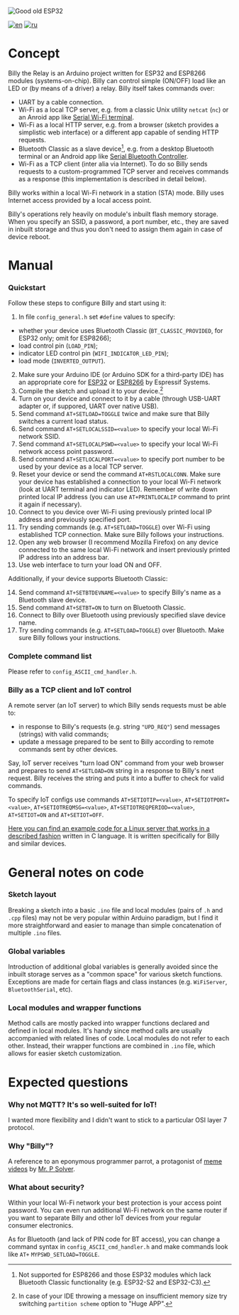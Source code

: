 ![Good old ESP32](https://i.imgur.com/U5nZ8fW.png)

[![en](https://img.shields.io/badge/lang-en-blue.svg)](https://github.com/ErlingSigurdson/Billy_the_Relay/blob/main/README.md)
[![ru](https://img.shields.io/badge/lang-ru-red.svg)](https://github.com/ErlingSigurdson/Billy_the_Relay/blob/main/README.ru.md)

# Concept
Billy the Relay is an Arduino project written for ESP32 and ESP8266 modules (systems-on-chip). Billy can control simple (ON/OFF) load like an LED or (by means of a driver) a relay.
Billy itself takes commands over:
- UART by a cable connection.
- Wi-Fi as a local TCP server, e.g. from a classic Unix utility `netcat` (`nc`) or an Anroid app like [Serial Wi-Fi terminal](https://serial-wifi-terminal.en.softonic.com/android).   
- Wi-Fi as a local HTTP server, e.g. from a browser (sketch provides a simplistic web interface) or a different app capable of sending HTTP requests.
- Bluetooth Classic as a slave device[^1], e.g. from a desktop Bluetooth terminal or an Android app like [Serial Bluetooth Controller](https://bluetooth-serial-controller.en.softonic.com/android).
- Wi-Fi as a TCP client (inter alia via Internet). To do so Billy sends requests to a custom-programmed TCP server and receives commands as a response (this implementation is described in detail below).

Billy works within a local Wi-Fi network in a station (STA) mode. Billy uses Internet access provided by a local access point.

Billy's operations rely heavily on module's inbuilt flash memory storage. When you specify an SSID, a password, a port number, etc., they are saved in inbuilt storage and thus you don't need to assign them again in case of device reboot.

# Manual
### Quickstart
Follow these steps to configure Billy and start using it:
1. In file `config_general.h` set `#define` values to specify:
- whether your device uses Bluetooth Classic (`BT_CLASSIC_PROVIDED`, for ESP32 only; omit for ESP8266);
- load control pin (`LOAD_PIN`);
- indicator LED control pin (`WIFI_INDICATOR_LED_PIN`);
- load mode (`INVERTED_OUTPUT`).
2. Make sure your Arduino IDE (or Arduino SDK for a third-party IDE) has an appropriate core for [ESP32](https://github.com/espressif/arduino-esp32) or [ESP8266](https://github.com/esp8266/Arduino) by Espressif Systems.
3. Compile the sketch and upload it to your device.[^2]
4. Turn on your device and connect to it by a cable (through USB-UART adapter or, if suppored, UART over native USB).
5. Send command `AT+SETLOAD=TOGGLE` twice and make sure that Billy switches a current load status.
6. Send command `AT+SETLOCALSSID=<value>` to specify your local Wi-Fi network SSID.
7. Send command `AT+SETLOCALPSWD=<value>` to specify your local Wi-Fi network access point password.
8. Send command `AT+SETLOCALPORT=<value>` to specify port number to be used by your device as a local TCP server.
9. Reset your device or send the command `AT+RSTLOCALCONN`. Make sure your device has established a connection to your local Wi-Fi network (look at UART terminal and indicator LED). Remember of write down printed local IP address (you can use `AT+PRINTLOCALIP` command to print it again if necessary).
10. Connect to you device over Wi-Fi using previously printed local IP address and previously specified port.
11. Try sending commands (e.g. `AT+SETLOAD=TOGGLE`) over Wi-Fi using established TCP connection. Make sure Billy follows your instructions.
12. Open any web browser (I recommend Mozilla Firefox) on any device connected to the same local Wi-Fi network and insert previously printed IP address into an address bar.
13. Use web interface to turn your load ON and OFF.

Additionally, if your device supports Bluetooth Classic:

14. Send command `AT+SETBTDEVNAME=<value>` to specify Billy's name as a Bluetooth slave device.
15. Send command `AT+SETBT=ON` to turn on Bluetooth Classic.
16. Connect to Billy over Bluetooth using previously specified slave device name.
17. Try sending commands (e.g. `AT+SETLOAD=TOGGLE`) over Bluetooth. Make sure Billy follows your instructions.

### Complete command list
Please refer to `config_ASCII_cmd_handler.h`.

### Billy as a TCP client and IoT control
A remote server (an IoT server) to which Billy sends requests must be able to:
- in response to Billy's requests (e.g. string `"UPD_REQ"`) send messages (strings) with valid commands;
- update a message prepared to be sent to Billy according to remote commands sent by other devices.

Say, IoT server receives "turn load ON" command from your web browser and prepares to send `AT+SETLOAD=ON` string in a response to Billy's next request. Billy receives the string and puts it into a buffer to check for valid commands.

To specify IoT configs use commands `AT+SETIOTIP=<value>`, `AT+SETIOTPORT=<value>`, `AT+SETIOTREQMSG=<value>`, `AT+SETIOTREQPERIOD=<value>`, `AT+SETIOT=ON` and `AT+SETIOT=OFF`.

[Here you can find an example code for a Linux server that works in a described fashion](https://github.com/ErlingSigurdson/server0451/tree/main) written in C language. It is written specifically for Billy and similar devices.

# General notes on code
### Sketch layout
Breaking a sketch into a basic `.ino` file and local modules (pairs of `.h` and `.cpp` files) may not be very popular within Arduino paradigm, but I find it more straightforward and easier to manage than simple concatenation of multiple `.ino` files.  

### Global variables
Introduction of additional global variables is generally avoided since the inbuilt storage serves as a "common space" for various sketch functions. Exceptions are made for certain flags and class instances (e.g. `WiFiServer`, `BluetoothSerial`, etc).

### Local modules and wrapper functions
Method calls are mostly packed into wrapper functions declared and defined in local modules. It's handy since method calls are usually accompanied with related lines of code.
Local modules do not refer to each other. Instead, their wrapper functions are combined in `.ino` file, which allows for easier sketch customization.

# Expected questions
### Why not MQTT? It's so well-suited for IoT!
I wanted more flexibility and I didn't want to stick to a particular OSI layer 7 protocol.

### Why "Billy"?
A reference to an eponymous programmer parrot, a protagonist of [meme videos](https://www.youtube.com/watch?v=0MhVkKHYUAY&list=PLkdGijFCNuVmu35l6EJxdvsvf7xj4EQVf&index=21) by [Mr. P Solver](https://www.youtube.com/c/mrpsolver).

### What about security?
Within your local Wi-Fi network your best protection is your access point password. You can even run additional Wi-Fi network on the same router if you want to separate Billy and other IoT devices from your regular consumer electronics.

As for Bluetooth (and lack of PIN code for BT access), you can change a command syntax in `config_ASCII_cmd_handler.h` and make commands look like `AT+` `MYPSWD_SETLOAD=TOGGLE`.

[^1]: Not supported for ESP8266 and those ESP32 modules which lack Bluetooth Classic functionality (e.g. ESP32-S2 and ESP32-C3).
[^2]: In case of your IDE throwing a message on insufficient memory size try switching `partition scheme` option to "Huge APP".
